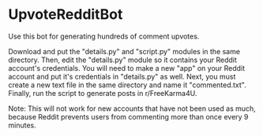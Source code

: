 # UpvoteRedditBot
Use this bot for generating hundreds of comment upvotes. 

Download and put the "details.py" and "script.py" modules in the same directory. Then, edit the "details.py" module so it contains your Reddit account's credentials. You will need to make a new "app" on your Reddit account and put it's credentials in "details.py" as well. Next, you must create a new text file in the same directory and name it "commented.txt". Finally, run the script to generate posts in r/FreeKarma4U.

Note: This will not work for new accounts that have not been used as much, because Reddit prevents users from commenting more than once every 9 minutes.
